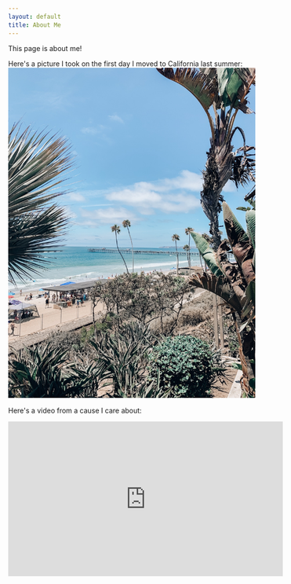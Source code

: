 ```yaml
---
layout: default
title: About Me
---
```


This page is about me!

Here's a picture I took on the first day I moved to California last summer:
![San Clemente](IMG_2998.jpeg)

Here's a video from a cause I care about:
<iframe width="560" height="315" src="https://www.youtube.com/embed/_Q8D7wUuhpU" frameborder="0" allow="accelerometer; autoplay; encrypted-media; gyroscope; picture-in-picture" allowfullscreen></iframe>
